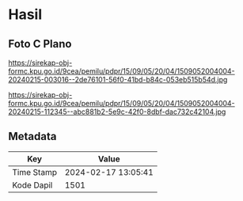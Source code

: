 # Hasil

## Foto C Plano

https://sirekap-obj-formc.kpu.go.id/9cea/pemilu/pdpr/15/09/05/20/04/1509052004004-20240215-003016--2de76101-56f0-41bd-b84c-053eb515b54d.jpg

https://sirekap-obj-formc.kpu.go.id/9cea/pemilu/pdpr/15/09/05/20/04/1509052004004-20240215-112345--abc881b2-5e9c-42f0-8dbf-dac732c42104.jpg


## Metadata

| Key        | Value               |
| ---------- | ------------------- |
| Time Stamp | 2024-02-17 13:05:41 |
| Kode Dapil | 1501                |



